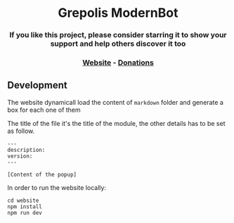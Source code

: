 # <div align="center"> Grepolis ModernBot </div>

### <p align="center"> If you like this project, please consider starring it to show your support and help others discover it too </p>

### <div align="center"> [Website](https://sau1707.github.io/ModernBot/) - [Donations](https://paypal.me/sau1707) </div>

## Development

The website dynamicall load the content of `markdown` folder and generate a box for each one of them

The title of the file it's the title of the module, the other details has to be set as follow.

```
---
description:
version:
---

[Content of the popup]
```

In order to run the website locally:

```
cd website
npm install
npm run dev
```
